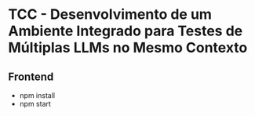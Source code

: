 # TCC - Desenvolvimento de um Ambiente Integrado para Testes de Múltiplas LLMs no Mesmo Contexto

## Frontend
- npm install
- npm start

